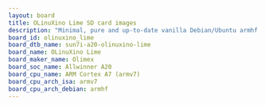 ```yaml
---
layout: board
title: OLinuXino Lime SD card images
description: "Minimal, pure and up-to-date vanilla Debian/Ubuntu armhf SD card images for OLinuXino Lime by Olimex, SoC: Allwinner A20, CPU ISA: armv7"
board_id: olinuxino_lime
board_dtb_name: sun7i-a20-olinuxino-lime
board_name: OLinuXino Lime
board_maker_name: Olimex
board_soc_name: Allwinner A20
board_cpu_name: ARM Cortex A7 (armv7)
board_cpu_arch_isa: armv7
board_cpu_arch_debian: armhf
---
```

